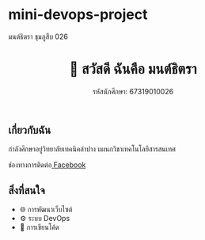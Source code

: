 # mini-devops-project
มนต์ธิตรา ชุมภูสืบ 026
<!DOCTYPE html>
<html lang="th">
<head>
  <meta charset="UTF-8">
  <link rel="stylesheet" href="style.css">
</head>
<body>
  <header>
    <h1>👋 สวัสดี ฉันคือ มนต์ธิตรา </h1>
    <p>รหัสนักศึกษา: 67319010026</p>
  </header>
  <section class="profile">
    <div>
      <h2>เกี่ยวกับฉัน</h2>
      <p>กำลังศึกษาอยู่วิทยาลัยเทคนิคลำปาง แผนกวิชาเทคโนโลยีสารสนเทศ
      </p>
      <p>ช่องทางการติดต่อ<a href="https://www.facebook.com/Monthitra.012" target="_blank" class="fb-icon">
    <i class="fab fa-facebook"></i> Facebook
  </a>
      </p>
  </section>

  <section class="interests">
    <h2>สิ่งที่สนใจ</h2>
    <ul>
      <li>🌐 การพัฒนาเว็บไซต์</li>
      <li>⚙️ ระบบ DevOps</li>
      <li>🤖 การเขียนโค้ด </li>
    </ul>
  </section>

 
